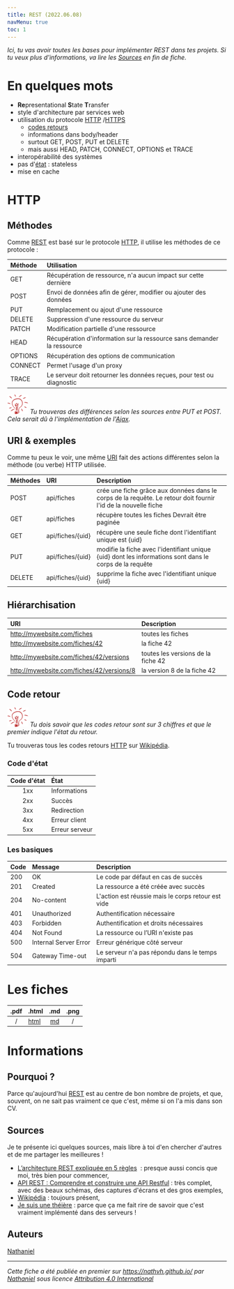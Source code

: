 ```yaml
---
title: REST (2022.06.08)
navMenu: true
toc: 1
---
```


*Ici, tu vas avoir toutes les bases pour implémenter REST dans tes projets. Si tu veux plus d'informations, va lire les [Sources](#sources) en fin de fiche.*

# En quelques mots

- **Re**presentational **S**tate **T**ransfer
- style d'architecture par services web
- utilisation du protocole [HTTP](https://fr.wikipedia.org/wiki/Hypertext_Transfer_Protocol)
  /[HTTPS](https://fr.wikipedia.org/wiki/HyperText_Transfer_Protocol_Secure)
    - [codes retours](https://fr.wikipedia.org/wiki/Liste_des_codes_HTTP?tableofcontents=1)
    - informations dans body/header
    - surtout GET, POST, PUT et DELETE
    - mais aussi HEAD, PATCH, CONNECT, OPTIONS et TRACE
- interopérabilité des systèmes
- pas d'[état](https://fr.wikipedia.org/wiki/%C3%89tat_(informatique))&nbsp;: stateless
- mise en cache

# HTTP

## Méthodes

Comme [REST](https://fr.wikipedia.org/wiki/Representational_state_transfer) est basé sur le
protocole [HTTP](https://fr.wikipedia.org/wiki/Hypertext_Transfer_Protocol), il utilise les méthodes de ce
protocole&nbsp;:

| Méthode | Utilisation                                                            |
|:--------|:-----------------------------------------------------------------------|
| GET     | Récupération de ressource, n'a aucun impact sur cette dernière         |
| POST    | Envoi de données afin de gérer, modifier ou ajouter des données        |
| PUT     | Remplacement ou ajout d'une ressource                                  |
| DELETE  | Suppression d'une ressource du serveur                                 |
| PATCH   | Modification partielle d'une ressource                                 |
| HEAD    | Récupération d'information sur la ressource sans demander la ressource |
| OPTIONS | Récupération des options de communication                              |
| CONNECT | Permet l'usage d'un proxy                                              |
| TRACE   | Le serveur doit retourner les données reçues, pour test ou diagnostic  |

![tips](../images/tips.png "Tips") *Tu trouveras des différences selon les sources entre PUT et POST. Cela serait dû à
l'implémentation de l'[Ajax](https://fr.wikipedia.org/wiki/Ajax_(informatique)).*

## URI & exemples

Comme tu peux le voir, une même [URI](https://fr.wikipedia.org/wiki/Uniform_Resource_Identifier) fait des actions
différentes selon la méthode (ou verbe) HTTP utilisée.

| Méthodes | URI                            | Description                                                                                                    |
|:---------|:-------------------------------|:---------------------------------------------------------------------------------------------------------------|
| POST     | <nobr>api/fiches</nobr>        | crée une fiche grâce aux données dans le corps de la requête. Le retour doit fournir l'id de la nouvelle fiche |
| GET      | <nobr>api/fiches       </nobr> | récupère toutes les fiches Devrait être paginée                                                                |
| GET      | <nobr>api/fiches/{uid} </nobr> | récupère une seule fiche dont l'identifiant unique est {uid}                                                   |
| PUT      | <nobr>api/fiches/{uid} </nobr> | modifie la fiche avec l'identifiant unique {uid} dont les informations sont dans le corps de la requête        |
| DELETE   | <nobr>api/fiches/{uid} </nobr> | supprime la fiche avec l'identifiant unique {uid}                                                              |

## Hiérarchisation

| URI                                                     | Description                        |
|:--------------------------------------------------------|:-----------------------------------|
| <nobr>http://mywebsite.com/fiches </nobr>               | toutes les fiches                  |
| <nobr>http://mywebsite.com/fiches/42 </nobr>            | la fiche 42                        |
| <nobr>http://mywebsite.com/fiches/42/versions </nobr>   | toutes les versions de la fiche 42 |
| <nobr>http://mywebsite.com/fiches/42/versions/8 </nobr> | la version 8 de la fiche 42        |

## Code retour

![tips](../images/tips.png "Tips") *Tu dois savoir que les codes retour sont sur 3 chiffres et que le premier indique
l'état du retour.*

Tu trouveras tous les codes retours [HTTP](https://fr.wikipedia.org/wiki/Hypertext_Transfer_Protocol)
sur [Wikipédia](https://fr.wikipedia.org/wiki/Liste_des_codes_HTTP).

### Code d'état

| Code d'état | État           |
|:-----------:|:---------------|
|     1xx     | Informations   |
|     2xx     | Succès         |
|     3xx     | Redirection    |
|     4xx     | Erreur client  |
|     5xx     | Erreur serveur |

### Les basiques

| Code | Message                            | Description                                        |
|:-----|:-----------------------------------|:---------------------------------------------------|
| 200  | <nobr>OK</nobr>                    | Le code par défaut en cas de succès                |
| 201  | <nobr>Created</nobr>               | La ressource a été créée avec succès               |
| 204  | <nobr>No-content</nobr>            | L'action est réussie mais le corps retour est vide |
| 401  | <nobr>Unauthorized</nobr>          | Authentification nécessaire                        |
| 403  | <nobr>Forbidden</nobr>             | Authentification et droits nécessaires             |
| 404  | <nobr>Not Found</nobr>             | La ressource ou l’URI n'existe pas                 |
| 500  | <nobr>Internal Server Error</nobr> | Erreur générique côté serveur                      |
| 504  | <nobr>Gateway Time-out</nobr>      | Le serveur n'a pas répondu dans le temps imparti   |

# Les fiches

| .pdf | .html                  |            .md             | .png |
|:----:|------------------------|:--------------------------:|:----:|
|  /   | [html](./rest_card.md) | [md](./rest_card.markdown) |  /   |

# Informations

## Pourquoi&nbsp;?

Parce qu'aujourd'hui [REST](https://fr.wikipedia.org/wiki/Representational_state_transfer)
est au centre de bon nombre de projets, et que, souvent, on ne sait pas vraiment ce que c'est,
même si on l'a mis dans son CV.

## Sources

Je te présente ici quelques sources, mais libre à toi d'en chercher d'autres et de me partager les meilleures&nbsp;!

- [L’architecture REST expliquée en 5 règles](https://blog.nicolashachet.com/developpement-php/larchitecture-rest-expliquee-en-5-regles/)
  &nbsp;: presque aussi concis que moi, très bien pour commencer,
- [API REST&nbsp;: Comprendre et construire une API Restful](https://practicalprogramming.fr/api-rest/)&nbsp;: très
  complet, avec des beaux schémas, des captures d'écrans et des gros exemples,
- [Wikipédia](https://fr.wikipedia.org/wiki/Representational_state_transfer)&nbsp;: toujours présent,
- [Je suis une théière](https://fr.wikipedia.org/wiki/Hyper_Text_Coffee_Pot_Control_Protocol)&nbsp;: parce que ça me
  fait rire de savoir que c'est vraiment implémenté dans des serveurs&nbsp;!

## Auteurs

[Nathaniel](../about#nathaniel)

---
*Cette fiche a été publiée en premier sur https://nathvh.github.io/ par [Nathaniel](../about#nathaniel) sous
licence [Attribution 4.0 International](https://creativecommons.org/licenses/by/4.0/)* 
